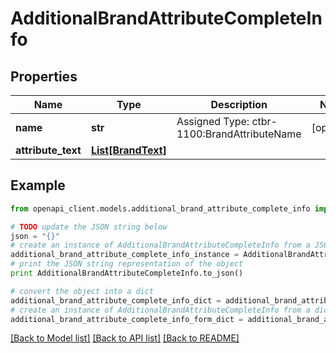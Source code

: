 # AdditionalBrandAttributeCompleteInfo


## Properties
Name | Type | Description | Notes
------------ | ------------- | ------------- | -------------
**name** | **str** | Assigned Type: ctbr-1100:BrandAttributeName | [optional] 
**attribute_text** | [**List[BrandText]**](BrandText.md) |  | 

## Example

```python
from openapi_client.models.additional_brand_attribute_complete_info import AdditionalBrandAttributeCompleteInfo

# TODO update the JSON string below
json = "{}"
# create an instance of AdditionalBrandAttributeCompleteInfo from a JSON string
additional_brand_attribute_complete_info_instance = AdditionalBrandAttributeCompleteInfo.from_json(json)
# print the JSON string representation of the object
print AdditionalBrandAttributeCompleteInfo.to_json()

# convert the object into a dict
additional_brand_attribute_complete_info_dict = additional_brand_attribute_complete_info_instance.to_dict()
# create an instance of AdditionalBrandAttributeCompleteInfo from a dict
additional_brand_attribute_complete_info_form_dict = additional_brand_attribute_complete_info.from_dict(additional_brand_attribute_complete_info_dict)
```
[[Back to Model list]](../README.md#documentation-for-models) [[Back to API list]](../README.md#documentation-for-api-endpoints) [[Back to README]](../README.md)


